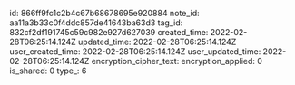 id: 866ff9fc1c2b4c67b68678695e920884
note_id: aa11a3b33c0f4ddc857de41643ba63d3
tag_id: 832cf2df191745c59c982e927d627039
created_time: 2022-02-28T06:25:14.124Z
updated_time: 2022-02-28T06:25:14.124Z
user_created_time: 2022-02-28T06:25:14.124Z
user_updated_time: 2022-02-28T06:25:14.124Z
encryption_cipher_text: 
encryption_applied: 0
is_shared: 0
type_: 6